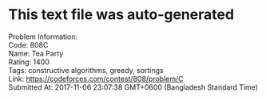 # This text file was auto-generated  
  
Problem Information:  
Code: 808C  
Name: Tea Party  
Rating: 1400  
Tags: constructive algorithms, greedy, sortings  
Link: https://codeforces.com/contest/808/problem/C  
Submitted At: 2017-11-06 23:07:38 GMT+0600 (Bangladesh Standard Time)  
